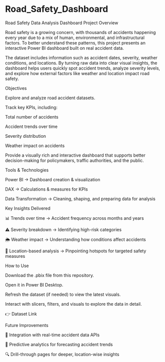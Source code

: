 # Road_Safety_Dashboard
Road Safety Data Analysis Dashboard
Project Overview

Road safety is a growing concern, with thousands of accidents happening every year due to a mix of human, environmental, and infrastructural factors. To better understand these patterns, this project presents an interactive Power BI dashboard built on real accident data.

The dataset includes information such as accident dates, severity, weather conditions, and locations. By turning raw data into clear visual insights, the dashboard helps users quickly spot accident trends, analyze severity levels, and explore how external factors like weather and location impact road safety.

Objectives

Explore and analyze road accident datasets.

Track key KPIs, including:

Total number of accidents

Accident trends over time

Severity distribution

Weather impact on accidents

Provide a visually rich and interactive dashboard that supports better decision-making for policymakers, traffic authorities, and the public.

Tools & Technologies

Power BI → Dashboard creation & visualization

DAX → Calculations & measures for KPIs

Data Transformation → Cleaning, shaping, and preparing data for analysis

Key Insights Delivered

📊 Trends over time → Accident frequency across months and years

⚠️ Severity breakdown → Identifying high-risk categories

🌦️ Weather impact → Understanding how conditions affect accidents

📍 Location-based analysis → Pinpointing hotspots for targeted safety measures

How to Use

Download the .pbix file from this repository.

Open it in Power BI Desktop.

Refresh the dataset (if needed) to view the latest visuals.

Interact with slicers, filters, and visuals to explore the data in detail.

👉 Dataset Link

Future Improvements

🔗 Integration with real-time accident data APIs

🤖 Predictive analytics for forecasting accident trends

🔍 Drill-through pages for deeper, location-wise insights
